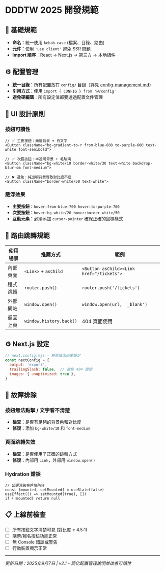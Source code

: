 # DDDTW 2025 開發規範

## 📁 基礎規範
- **命名**：統一使用 `kebab-case` (檔案、目錄、路由)
- **元件**：使用 `'use client'` 避免 SSR 問題
- **Import 順序**：React → Next.js → 第三方 → 本地組件

## ⚙️ 配置管理
- **統一目錄**：所有配置放在 `config/` 目錄（詳見 [config-management.md](./config-management.md)）
- **引用方式**：使用 `import { CONFIG } from '@/config'`
- **避免硬編碼**：所有設定值都要透過配置文件管理

## 🎨 UI 設計原則

### 按鈕可讀性
```tsx
// ✅ 主要按鈕：漸層背景 + 白文字
<Button className="bg-gradient-to-r from-blue-600 to-purple-600 text-white font-semibold">

// ✅ 次要按鈕：半透明背景 + 毛玻璃
<Button className="bg-white/10 border-white/30 text-white backdrop-blur-sm font-medium">

// ❌ 避免：純透明背景導致對比度不足
<Button className="border-white/50 text-white">
```

### 懸浮效果
- **主要按鈕**：`hover:from-blue-700 hover:to-purple-700`
- **次要按鈕**：`hover:bg-white/20 hover:border-white/50`
- **互動元素**：必須添加 `cursor-pointer` 確保正確的鼠標樣式

## 🚀 路由跳轉規範

| 使用場景 | 推薦方式 | 範例 |
|----------|----------|------|
| 內部頁面 | `<Link>` + `asChild` | `<Button asChild><Link href="/tickets">` |
| 程式跳轉 | `router.push()` | `router.push('/tickets')` |
| 外部網站 | `window.open()` | `window.open(url, '_blank')` |
| 返回上頁 | `window.history.back()` | 404 頁面使用 |

## ⚙️ Next.js 設定
```javascript
// next.config.mjs - 靜態匯出必要設定
const nextConfig = {
  output: 'export',
  trailingSlash: false,  // 避免 404 錯誤
  images: { unoptimized: true },
}
```

## 🚨 故障排除

### 按鈕無法點擊 / 文字看不清楚
- **檢查**：是否有足夠的背景色和對比度
- **修復**：添加 `bg-white/10` 和 `font-medium`

### 頁面跳轉失效
- **檢查**：是否使用了正確的跳轉方式
- **修復**：內部用 `Link`，外部用 `window.open()`

### Hydration 錯誤
```tsx
// 延遲渲染客戶端內容
const [mounted, setMounted] = useState(false)
useEffect(() => setMounted(true), [])
if (!mounted) return null
```

## 📋 上線前檢查
- [ ] 所有按鈕文字清楚可見 (對比度 ≥ 4.5:1)
- [ ] 購票/報名按鈕功能正常
- [ ] 無 Console 錯誤或警告
- [ ] 行動裝置顯示正常

---
*更新日期：2025年9月7日 | v2.1 - 簡化配置管理說明並改善可讀性*
